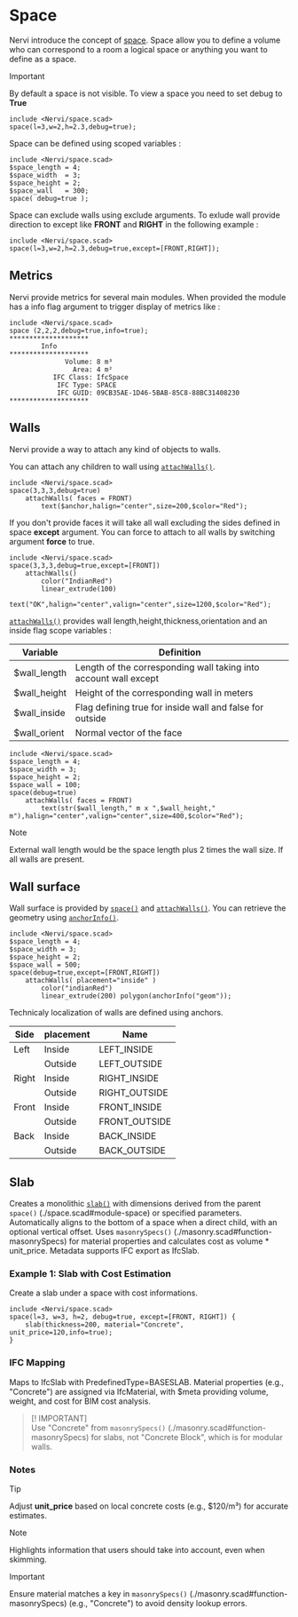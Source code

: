 


# Space

Nervi introduce the concept of [space](./space.scad). Space allow you to define a volume who can correspond to a room a logical space or anything you want to define as a space.

> [!IMPORTANT]  
> By default a space is not visible. To view a space you need to set debug to **True**


```openscad-3D;ColorScheme=Nature
include <Nervi/space.scad>
space(l=3,w=2,h=2.3,debug=true);
```

Space can be defined using scoped variables : 

```openscad-3D;ColorScheme=Nature
include <Nervi/space.scad>
$space_length = 4;
$space_width  = 3;
$space_height = 2;
$space_wall   = 300;
space( debug=true );
```

Space can exclude walls using exclude arguments. To exlude wall provide direction to except like **FRONT** and **RIGHT** in the following example :   

```openscad-3D;ColorScheme=Nature
include <Nervi/space.scad>
space(l=3,w=2,h=2.3,debug=true,except=[FRONT,RIGHT]);
```

## Metrics

Nervi provide metrics for several main modules. When provided the module has a info flag argument to trigger display of metrics like : 

```
include <Nervi/space.scad>
space (2,2,2,debug=true,info=true);
********************
        Info        
********************
              Volume: 8 m³ 
                Area: 4 m² 
           IFC Class: IfcSpace 
            IFC Type: SPACE 
            IFC GUID: 09CB35AE-1D46-5BAB-85C8-88BC31408230 
********************
```
 
## Walls 

Nervi provide a way to attach any kind of objects to walls. 

You can attach any children to wall using [`attachWalls()`](./space.scad#module-attachwalls).

```openscad-3D;ColorScheme=Nature;Huge
include <Nervi/space.scad>
space(3,3,3,debug=true)
	attachWalls( faces = FRONT)
		text($anchor,halign="center",size=200,$color="Red");
```

If you don't provide faces it will take all wall excluding the sides defined in space **except** argument. You can force to attach to all walls by switching argument **force** to true.

```openscad-3D;ColorScheme=Nature;Huge
include <Nervi/space.scad>
space(3,3,3,debug=true,except=[FRONT])
	attachWalls()
		color("IndianRed")
		linear_extrude(100)
		text("OK",halign="center",valign="center",size=1200,$color="Red");
```




[`attachWalls()`](./space.scad#module-attachwalls) provides wall length,height,thickness,orientation and an inside flag scope variables : 

|Variable|Definition|
|---|---|
|$wall_length| Length of the corresponding wall taking into account wall except|
|$wall_height| Height of the corresponding wall in meters|
|$wall_inside| Flag defining true for inside wall and false for outside|
|$wall_orient| Normal vector of the face|

```openscad-3D;ColorScheme=Nature;Big
include <Nervi/space.scad>
$space_length = 4;
$space_width = 3;
$space_height = 2;
$space_wall = 100;
space(debug=true)
	attachWalls( faces = FRONT)
		text(str($wall_length," m x ",$wall_height," m"),halign="center",valign="center",size=400,$color="Red");
```		
> [!NOTE]  
> External wall length would be the space length plus 2 times the wall size. If all walls are present.


## Wall surface

Wall surface is provided by [`space()`](./space.scad#module-space) and [`attachWalls()`](./space.scad#module-attachwalls).  You can retrieve the geometry using [`anchorInfo()`](./utils.scad#function-anchorInfo).

```openscad-3D;ColorScheme=Nature;Huge
include <Nervi/space.scad>
$space_length = 4;
$space_width = 3;
$space_height = 2;
$space_wall = 500;
space(debug=true,except=[FRONT,RIGHT])
	attachWalls( placement="inside" )
		color("indianRed")
		linear_extrude(200)	polygon(anchorInfo("geom"));
```

Technicaly localization of walls are defined using anchors. 

|Side|placement|Name|   
|---|---|---|
|Left|Inside|LEFT_INSIDE|
||Outside|LEFT_OUTSIDE|
|Right|Inside|RIGHT_INSIDE|
||Outside|RIGHT_OUTSIDE|
|Front|Inside|FRONT_INSIDE|
||Outside|FRONT_OUTSIDE|
|Back|Inside|BACK_INSIDE|
||Outside|BACK_OUTSIDE|


## Slab 

Creates a monolithic [`slab()`](./space.scad#module-slab) with dimensions derived from the parent `space()` (./space.scad#module-space) or specified parameters. Automatically aligns to the bottom of a space when a direct child, with an optional vertical offset. Uses `masonrySpecs()` (./masonry.scad#function-masonrySpecs) for material properties and calculates cost as volume * unit_price. Metadata supports IFC export as IfcSlab.

### Example 1: Slab with Cost Estimation

Create a slab under a space with cost informations.

```openscad-3D;Huge
include <Nervi/space.scad>
space(l=3, w=3, h=2, debug=true, except=[FRONT, RIGHT]) {
    slab(thickness=200, material="Concrete", unit_price=120,info=true);
}
```


### IFC Mapping

Maps to IfcSlab with PredefinedType=BASESLAB. Material properties (e.g., "Concrete") are assigned via IfcMaterial, with $meta providing volume, weight, and cost for BIM cost analysis.

> [! IMPORTANT]  
> Use "Concrete" from `masonrySpecs()` (./masonry.scad#function-masonrySpecs) for slabs, not "Concrete Block", which is for modular walls.

### Notes

> [!TIP]
> Adjust __unit_price__ based on local concrete costs (e.g., $120/m³) for accurate estimates.


> [!NOTE]  
> Highlights information that users should take into account, even when skimming.

> [!IMPORTANT]  
> Ensure material matches a key in `masonrySpecs()` (./masonry.scad#function-masonrySpecs) (e.g., "Concrete") to avoid density lookup errors.



















